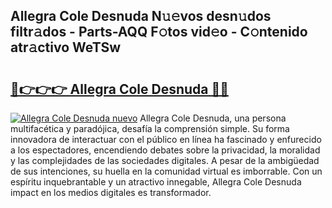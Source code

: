 ## Allegra Cole Desnuda N𝚞𝚎vos desn𝚞dos filtr𝚊dos - Parts-AQQ F𝚘tos vid𝚎o - C𝚘ntenido atr𝚊ctivo WeTSw

# <h2><a href="http://mbd4zl.tromn.icu/?c=Allegra+Cole+Desnuda">🔗👉👉👉 Allegra Cole Desnuda 🔗🔗</a></h2>

[![Allegra Cole Desnuda nuevo](https://i.imgur.com/pEAQMta.gif)](http://mbd4zl.tromn.icu/?c=Allegra+Cole+Desnuda)
Allegra Cole Desnuda, una persona multifacética y paradójica, desafía la comprensión simple. Su forma innovadora de interactuar con el público en línea ha fascinado y enfurecido a los espectadores, encendiendo debates sobre la privacidad, la moralidad y las complejidades de las sociedades digitales. A pesar de la ambigüedad de sus intenciones, su huella en la comunidad virtual es imborrable. Con un espíritu inquebrantable y un atractivo innegable, Allegra Cole Desnuda impact en los medios digitales es transformador.

